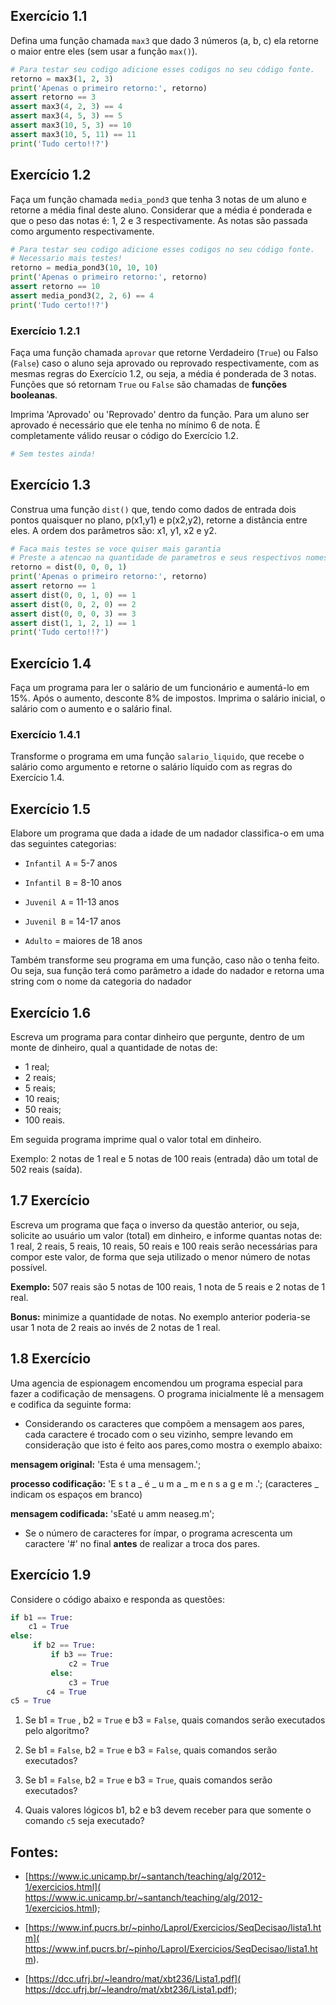 ## Exercício 1.1

Defina uma função chamada `max3` que dado 3 números (a, b, c) ela retorne o
maior entre eles (sem usar a função `max()`).


```Python tab=
# Para testar seu codigo adicione esses codigos no seu código fonte.
retorno = max3(1, 2, 3)
print('Apenas o primeiro retorno:', retorno)
assert retorno == 3
assert max3(4, 2, 3) == 4
assert max3(4, 5, 3) == 5
assert max3(10, 5, 3) == 10
assert max3(10, 5, 11) == 11
print('Tudo certo!!?')
```


## Exercício 1.2

Faça um função chamada `media_pond3` que tenha 3 notas de um aluno e
retorne a média final deste aluno. Considerar que a média é ponderada e que o
 peso das notas é: 1, 2 e 3 respectivamente. As notas são passada como
 argumento respectivamente.

```Python tab=
# Para testar seu codigo adicione esses codigos no seu código fonte.
# Necessario mais testes!
retorno = media_pond3(10, 10, 10)
print('Apenas o primeiro retorno:', retorno)
assert retorno == 10
assert media_pond3(2, 2, 6) == 4
print('Tudo certo!!?')
```

### Exercício 1.2.1

Faça uma função chamada `aprovar` que retorne Verdadeiro (`True`) ou Falso
(`False`) caso o aluno seja aprovado ou reprovado respectivamente, com as
mesmas regras do Exercício 1.2, ou seja, a média é ponderada de 3 notas.
Funções que só  retornam `True` ou `False` são chamadas de **funções booleanas**.

Imprima 'Aprovado' ou 'Reprovado' dentro da função. Para um aluno ser
aprovado é necessário que ele tenha no mínimo 6 de nota. É completamente válido
reusar o código do Exercício 1.2.

```Python tab=
# Sem testes ainda!
```


## Exercício 1.3

Construa uma função `dist()` que, tendo como dados de entrada dois
pontos quaisquer no plano, p(x1,y1) e p(x2,y2), retorne a distância entre
eles. A ordem dos parâmetros são: x1, y1, x2 e y2.

```Python tab=
# Faca mais testes se voce quiser mais garantia
# Preste a atencao na quantidade de parametros e seus respectivos nomes.
retorno = dist(0, 0, 0, 1)
print('Apenas o primeiro retorno:', retorno)
assert retorno == 1
assert dist(0, 0, 1, 0) == 1
assert dist(0, 0, 2, 0) == 2
assert dist(0, 0, 0, 3) == 3
assert dist(1, 1, 2, 1) == 1
print('Tudo certo!!?')
```


## Exercício 1.4

Faça um programa para ler o salário de um funcionário e aumentá-lo em 15%.
Após o aumento, desconte 8% de impostos. Imprima o salário inicial, o salário
com o aumento e o salário final.

### Exercício 1.4.1

Transforme o programa em uma função `salario_liquido`, que recebe o salário
como argumento e retorne o salário líquido com as regras do Exercício 1.4.


## Exercício 1.5

Elabore um programa que dada a idade de um nadador classifica-o em uma das
seguintes categorias:

* `Infantil A` = 5-7 anos

* `Infantil B` = 8-10 anos

* `Juvenil A` = 11-13 anos

* `Juvenil B` = 14-17 anos

* `Adulto` = maiores de 18 anos

Também transforme seu programa em uma função, caso não o tenha feito. Ou
seja, sua função terá como parâmetro a idade do nadador e retorna uma string
 com o nome da categoria do nadador


## Exercício 1.6

Escreva um programa para contar dinheiro que pergunte, dentro de um monte de
dinheiro, qual a quantidade de notas de:

* 1 real;
* 2 reais;
* 5 reais;
* 10 reais;
* 50 reais;
* 100 reais.

Em seguida programa imprime qual o valor total em dinheiro.

Exemplo: 2 notas de 1 real e 5 notas de 100 reais (entrada) dão um total de
502 reais (saída).

## 1.7 Exercício

Escreva um programa que faça o inverso da questão anterior, ou seja, solicite
ao usuário um valor (total) em dinheiro, e informe quantas notas de: 1 real,
2 reais, 5 reais, 10 reais, 50 reais e 100 reais serão necessárias para compor
este valor, de forma que seja utilizado o menor número de notas possível.

**Exemplo:** 507 reais são 5 notas de  100 reais, 1 nota de 5 reais e 2 notas
de 1 real.

**Bonus:** minimize a quantidade de notas. No exemplo anterior poderia-se usar
1 nota de 2 reais ao invés de 2 notas de 1 real.


## 1.8 Exercício


Uma agencia de espionagem encomendou um programa especial para fazer a codificação
de mensagens. O programa inicialmente lê a mensagem e codifica da seguinte forma:

* Considerando os caracteres que compõem a mensagem aos pares, cada caractere é
  trocado com o seu vizinho, sempre levando em consideração que isto é feito
  aos pares,como mostra o exemplo abaixo:

**mensagem original:** 'Esta é uma mensagem.';

**processo codificação:** 'E s t a _ é _ u m a _ m e n s a g e m .'; (caracteres
  _ indicam os espaços em branco)

**mensagem codificada:** 'sEaté u amm neaseg.m';

* Se o número de caracteres for ímpar, o programa acrescenta um caractere '#'
no final **antes** de realizar a troca dos pares.

## Exercício 1.9

Considere o código abaixo e responda as questões:

```Python
if b1 == True:
    c1 = True
else:
     if b2 == True:
         if b3 == True:
             c2 = True
         else:
             c3 = True
        c4 = True
c5 = True
```

1. Se b1 = `True` , b2 = `True` e b3 = `False`, quais comandos serão executados
   pelo algoritmo?

2. Se b1 = `False`, b2 = `True` e b3 = `False`, quais comandos serão executados?

3. Se b1 = `False`, b2 = `True` e b3 = `True`, quais comandos serão executados?

4. Quais valores lógicos b1, b2 e b3 devem receber para que somente o comando
`c5` seja executado?

## Fontes:

* [https://www.ic.unicamp.br/~santanch/teaching/alg/2012-1/exercicios.html](
  https://www.ic.unicamp.br/~santanch/teaching/alg/2012-1/exercicios.html);

* [https://www.inf.pucrs.br/~pinho/LaproI/Exercicios/SeqDecisao/lista1.htm](
  https://www.inf.pucrs.br/~pinho/LaproI/Exercicios/SeqDecisao/lista1.htm).

* [https://dcc.ufrj.br/~leandro/mat/xbt236/Lista1.pdf](
  https://dcc.ufrj.br/~leandro/mat/xbt236/Lista1.pdf);
